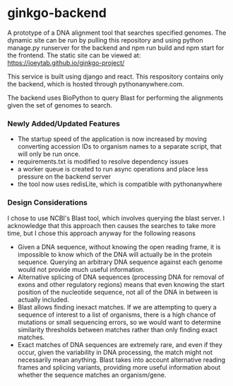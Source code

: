# ginkgo-backend
A prototype of a DNA alignment tool that searches specified genomes. The dynamic site can be run by pulling this repository and using python manage.py runserver for the backend and npm run build and npm start for the frontend. The static site can be viewed at: https://joeytab.github.io/ginkgo-project/

This service is built using django and react. This respository contains only the backend, which is hosted through pythonanywhere.com. 

The backend uses BioPython to query Blast for performing the alignments given the set of genomes to search.

### Newly Added/Updated Features
* The startup speed of the application is now increased by moving converting accession IDs to organism names to a separate script, that will only be run once. 
* requirements.txt is modified to resolve dependency issues 
* a worker queue is created to run async operations and place less pressure on the backend server
* the tool now uses redisLite, which is compatible with pythonanywhere

### Design Considerations
I chose to use NCBI's Blast tool, which involves querying the blast server. I acknowledge that this approach then causes the searches to take more time, but I chose this approach anyway for the following reasons 
* Given a DNA sequence, without knowing the open reading frame, it is impossible to know which of the DNA will actually be in the protein sequence. Querying an arbitrary DNA sequence against each genome would not provide much useful information. 
* Alternative splicing of DNA sequences (processing DNA for removal of exons and other regulatory regions) means that even knowing the start position of the nucleotide sequence, not all of the DNA in between is actually included. 
* Blast allows finding inexact matches. If we are attempting to query a sequence of interest to a list of organisms, there is a high chance of mutations or small sequencing errors, so we would want to determine similarity thresholds between matches rather than only finding exact matches. 
* Exact matches of DNA sequences are extremely rare, and even if they occur, given the variability in DNA processing, the match might not necessarily mean anything. Blast takes into account alternative reading frames and splicing variants, providing more useful information about whether the sequence matches an organism/gene.
            
